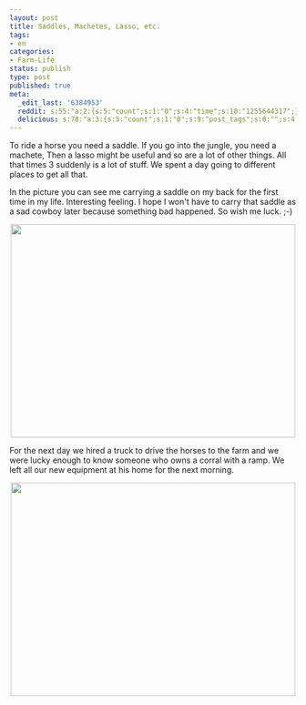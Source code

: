 ```yaml
---
layout: post
title: Saddles, Machetes, Lasso, etc.
tags:
- en
categories:
- Farm-Life
status: publish
type: post
published: true
meta:
  _edit_last: '6384953'
  reddit: s:55:"a:2:{s:5:"count";s:1:"0";s:4:"time";s:10:"1255644317";}";
  delicious: s:78:"a:3:{s:5:"count";s:1:"0";s:9:"post_tags";s:0:"";s:4:"time";s:10:"1255644314";}";
---
```

To ride a horse you need a saddle. If you go into the jungle, you need a machete, Then a lasso might be useful and so are a lot of other things. All that times 3 suddenly is a lot of stuff. We spent a day going to different places to get all that.

In the picture you can see me carrying a saddle on my back for the first time in my life. Interesting feeling. I hope I won't have to carry that saddle as a sad cowboy later because something bad happened. So wish me luck. ;-)

<div style="text-align:center;"><img src="http://farm3.static.flickr.com/2425/3905083475_efec263726.jpg" alt="" border="0" width="500" height="375" /></div>

For the next day we hired a truck to drive the horses to the farm and we were lucky enough to know someone who owns a corral with a ramp. We left all our new equipment at his home for the next morning.

<div style="text-align:center;"><img src="http://farm3.static.flickr.com/2458/3905083409_c14fd4e9d7.jpg" alt="" border="0" width="500" height="375" /></div>

